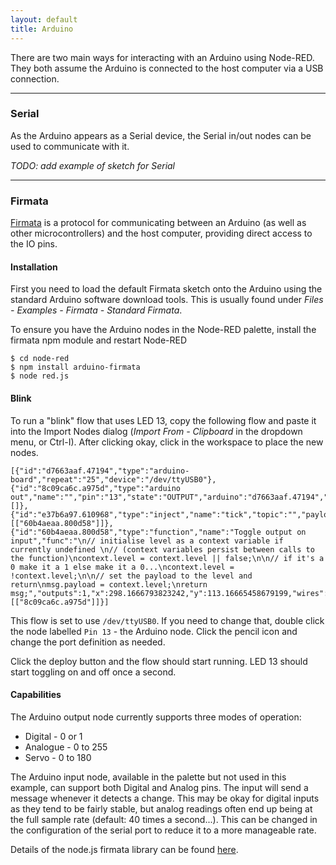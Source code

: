 ```yaml
---
layout: default
title: Arduino
---
```


There are two main ways for interacting with an Arduino using Node-RED. They
both assume the Arduino is connected to the host computer via a USB connection.

***

### Serial

As the Arduino appears as a Serial device, the Serial in/out nodes can be used
to communicate with it.

*TODO: add example of sketch for Serial*

***

### Firmata

[Firmata](http://firmata.org/) is a protocol for communicating between an
Arduino (as well as other microcontrollers) and the host computer, providing 
direct access to the IO pins.

#### Installation

First you need to load the default Firmata sketch onto the Arduino using the
standard Arduino software download tools. This is usually found under 
*Files - Examples - Firmata - Standard Firmata*.

To ensure you have the Arduino nodes in the Node-RED palette, install the
firmata npm module and restart Node-RED 

    $ cd node-red
    $ npm install arduino-firmata
    $ node red.js

#### Blink

To run a "blink" flow that uses LED 13, copy the following flow and paste it
into the Import Nodes dialog (*Import From - Clipboard* in the dropdown menu, or
Ctrl-I). After clicking okay, click in the workspace to place the new nodes.

    [{"id":"d7663aaf.47194","type":"arduino-board","repeat":"25","device":"/dev/ttyUSB0"},{"id":"8c09ca6c.a975d","type":"arduino out","name":"","pin":"13","state":"OUTPUT","arduino":"d7663aaf.47194","x":509.16667556762695,"y":162.16666984558105,"wires":[]},{"id":"e37b6a97.610968","type":"inject","name":"tick","topic":"","payload":"","repeat":"0.5","once":false,"x":116.16668319702148,"y":62.16666507720947,"wires":[["60b4aeaa.800d58"]]},{"id":"60b4aeaa.800d58","type":"function","name":"Toggle output on input","func":"\n// initialise level as a context variable if currently undefined \n// (context variables persist between calls to the function)\ncontext.level = context.level || false;\n\n// if it's a 0 make it a 1 else make it a 0...\ncontext.level = !context.level;\n\n// set the payload to the level and return\nmsg.payload = context.level;\nreturn msg;","outputs":1,"x":298.1666793823242,"y":113.16665458679199,"wires":[["8c09ca6c.a975d"]]}]

This flow is set to use `/dev/ttyUSB0`. If you need to change that, double click
the node labelled `Pin 13` - the Arduino node. Click the pencil icon and change
the port definition as needed.

Click the deploy button and the flow should start running. LED 13 should start
toggling on and off once a second.

#### Capabilities

The Arduino output node currently supports three modes of operation:

 - Digital - 0 or 1
 - Analogue - 0 to 255
 - Servo - 0 to 180

The Arduino input node, available in the palette but not used in this example,
can support both Digital and Analog pins. The input will send a message whenever
it detects a change. This may be okay for digital inputs as they tend to be
fairly stable, but analog readings often end up being at the full sample rate
(default: 40 times a second...). This can be changed in the configuration of the
serial port to reduce it to a more manageable rate.

Details of the node.js firmata library can be found [here](https://github.com/jgautier/firmata).
